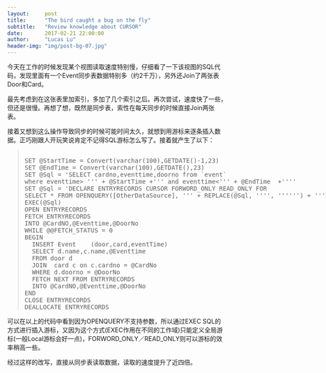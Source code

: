 ```yaml
---
layout:     post
title:      "The bird caught a bug on the fly"
subtitle:   "Review knowledge about CURSOR"
date:       2017-02-21 22:00:00
author:     "Lucas Lu"
header-img: "img/post-bg-07.jpg"
---
```


<p>今天在工作的时候发现某个视图读取速度特别慢，仔细看了一下该视图的SQL代码，发现里面有一个Event同步表数据特别多（约2千万），另外还Join了两张表Door和Card。</p>

<p>最先考虑到在这张表里加索引，多加了几个索引之后。再次尝试，速度快了一些，但还是很慢。再想了想，既然是同步表，索性在每天同步的时候直接Join两张表。</p>

<p>接着又想到这么操作导致同步的时候可能时间太久，就想到用游标来逐条插入数据。正巧刚跟人开玩笑说肯定不记得SQL游标怎么写了。接着就产生了以下：</p>

<blockquote><xmp>
SET @StartTime = Convert(varchar(100),GETDATE()-1,23)
SET @EndTime = Convert(varchar(100),GETDATE(),23)
SET @Sql = 'SELECT cardno,eventtime,doorno from `event` 
where eventtime> ''' + @StartTime +''' and eventtime<''' + @EndTime  +''''
SET @Sql = 'DECLARE ENTRYRECORDS CURSOR FORWORD_ONLY READ_ONLY FOR 
SELECT * FROM OPENQUERY([OtherDataSource], ''' + REPLACE(@Sql, '''', '''''') + ''')'
EXEC(@Sql)
OPEN ENTRYRECORDS
FETCH ENTRYRECORDS
INTO @CardNO,@Eventtime,@DoorNo
WHILE @@FETCH_STATUS = 0
BEGIN
  INSERT Event	  (door,card,eventTime) 
  SELECT d.name,c.name,@Eventtime
  FROM door d 
  JOIN	card c on c.cardno = @CardNo
  WHERE d.doorno = @DoorNo  
  FETCH NEXT FROM ENTRYRECORDS
  INTO @CardNO,@Eventtime,@DoorNo
END
CLOSE ENTRYRECORDS
DEALLOCATE ENTRYRECORDS
</xmp></blockquote>

<p>可以在以上的代码中看到因为OPENQUERY不支持参数，所以通过EXEC SQL的方式进行插入游标，又因为这个方式(EXEC作用在不同的工作域)只能定义全局游标(一般Local游标会好一点)，FORWORD_ONLY／READ_ONLY则可以游标的效率稍高一些。</p>

<p>经过这样的改写，直接从同步表读取数据，读取的速度提升了近四倍。</p>
